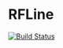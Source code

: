 # RFLine

[![Build Status](https://travis-ci.org/dicksont/rfline.svg?branch=master)](https://travis-ci.org/dicksont/rfline)
